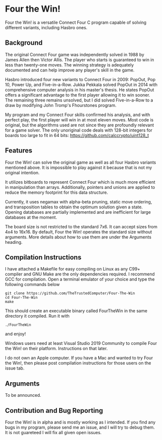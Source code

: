# Four the Win!
Four the Win! is a versatile Connect Four C program capable of solving different variants, including Hasbro ones.

## Background
The original Connect Four game was independently solved in 1988 by James Allen then Victor Allis. The player who starts is guaranteed to win in less than twenty-one moves. The winning strategy is adequately documented and can help improve any player's skill in the game.

Hasbro introduced four new variants to Connect Four in 2009: PopOut, Pop 10, Power Up, and Five-in-a-Row. Jukka Pekkala solved PopOut in 2014 with comprehensive computer analysis in his master's thesis. He states PopOut offers a significant advantage to the first player allowing it to win sooner. The remaining three remains unsolved, but I did solved Five-in-a-Row to a draw by modifying John Tromp's Fhourstones program.

My program and my Connect Four skills confirmed his analysis, and with perfect play, the first player will win in at most eleven moves. Most code is original, but the algorithms used are not since they are profoundly relevant for a game solver. The only unoriginal code deals with 128-bit integers for boards too large to fit in 64 bits: https://github.com/calccrypto/uint128_t

## Features
Four the Win! can solve the original game as well as all four Hasbro variants mentioned above. It is impossible to play against it because that is not my original intention.

It utilizes bitboards to represent Connect Four which is much more efficient in manipulation than arrays. Additionally, pointers and unions are applied to reduce the memory footprint for this data structure.

Currently, it uses negamax with alpha-beta pruning, static move ordering, and transposition tables to obtain the optimum solution given a state. Opening databases are partially implemented and are inefficient for large databases at the moment.

The board size is not restricted to the standard 7x6. It can accept sizes from 4x4 to 16x16. By default, Four the Win! operates the standard size without arguments. More details about how to use them are under the Arguments heading. 

## Compilation Instructions
I have attached a Makefile for easy compiling on Linux as any C99+ compiler and GNU Make are the only dependencies required. I recommend GCC for compilation. Open a terminal emulator of your choice and type the following commands below
```
git clone https://github.com/TheTrustedComputer/Four-The-Win
cd Four-The-Win
make
```
This should create an executable binary called FourTheWin in the same directory it compiled. Run it with
```
./FourTheWin
```
and enjoy!

Windows users need at least Visual Studio 2019 Community to compile Four the Win! on their platform. Instructions on that later.

I do not own an Apple computer. If you have a Mac and wanted to try Four the Win!, then please post compilation instructions for those users on the issue tab.

## Arguments
To be announced.

## Contribution and Bug Reporting
Four the Win! is in alpha and is mostly working as I intended. If you find any bugs in my program, please send me an issue, and I will try to debug them. It is not guareteed I will fix all given open issues.
